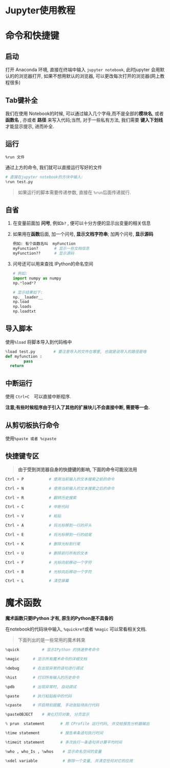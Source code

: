 # Jupyter使用教程

# 命令和快捷键

## 启动

打开 Anaconda 环境, 直接在终端中输入 `jupyter notebook`, 此时jupyter 会用默认的的浏览器打开, 如果不想用默认的浏览器, 可以更改每次打开的浏览器(网上教程很多)

## Tab键补全

我们在使用 Notebook的时候, 可以通过输入几个字母,而不是全部的**模块名**, 或者**函数名** , 亦或者 **路径** 来写入代码;当然, 对于一些私有方法, 我们需要 **键入下划线**才能显示提示, 进而补全. 

## 运行

`%run 文件`

通过上方的命令, 我们就可以直接运行写好的文件

```python
# 直接在jupyter notebook的方块中输入:
%run test.py
```

> 如果运行的脚本需要传递参数, 直接在 `%run`后面传递就行.



## 自省

1. 在变量前面加 **问号**, 例如`b?` , 便可以十分方便的显示出变量的相关信息

2. 如果用在**函数**后面, 加一个问号, **显示文档字符串**; 加两个问号, **显示源码**

   ```python
   例如: 有个函数名叫  myFunction
   myFunction?       # 显示一些文档信息
   myFunction??      # 显示源码
   ```

3. 问号还可以用来查找 IPython的命名空间

   ```python 
   # 例如:
   import numpy as numpy
   np.*load*?
   
   # 显示结果如下:
   np.__loader__
   np.load
   np.loads
   np.loadtxt
   ```



## 导入脚本

使用`%load` 将脚本导入到代码格中

```python
%load test.py        # 要注意导入的文件在哪里, 也就是说导入的路径是啥
def myfunction :
		pass
  return
```



## 中断运行

使用 `Ctrl+C  `可以直接中断程序.

**注意;有些时候程序由于引入了其他的扩展块儿不会直接中断, 需要等一会.**



## 从剪切板执行命令

使用`%paste 或者 %cpaste`



## 快捷键专区

> **由于受到浏览器自身的快捷键的影响,  下面的命令可能没法用**

```Python
Ctrl + P           # 使用当前输入的文本搜索之前的命令

Ctrl + N           # 使用当前输入的文本搜索之后的命令

Ctrl + R           # 翻转历史搜索

Ctrl + C           # 中断代码

Ctrl + V           # 粘贴

Ctrl + A           # 将光标移到一行的开头

Ctrl + E           # 将光标移到一行的结尾

Ctrl + K           # 删除光标到行尾

Ctrl + U           # 删除前行所有的文本

Ctrl + F           # 光标向前移动一个字符

Ctrl + B           # 光标向后移动一个字符

Ctrl + L           # 清空屏幕

```



# 魔术函数

**魔术函数只要IPython 才有, 原生的Python是不具备的**

在notebook的代码块中输入, `%quickref`或者 `%magic` 可以常看相关文档.

> 下面列出的是一些常用的魔术韩束

```Python
%quick			# 显示IPython 的快速参考命令

%magic      # 显示所有魔术命令的详细文档

%debug      # 在出现异常的语句进行调试

%hist       # 打印所有输入的历史命令

%pdb        # 出现异常时, 自动调试

%paste      # 执行粘贴板中的代码

%cpaste     # 开启特别提醒, 手动张贴待执行代码

%pasteOBJECT    # 美化打印对象, 分页显示

% prun  statement       # 用 CProfile 运行代码, 并交给报告分析器输出

%time statement         # 报告单条语句执行时间

%timeit statement       # 多次执行一条语句并计算平均时间

%who , who_Is , %whos    # 显示命名空间的变量

%xdel variable           # 删除一个变量, 并清空任何对它的应用
```



